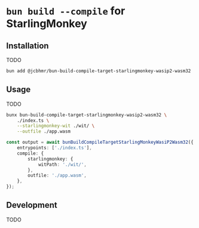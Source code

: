 # `bun build --compile` for StarlingMonkey

## Installation

TODO

```sh
bun add @jcbhmr/bun-build-compile-target-starlingmonkey-wasip2-wasm32
```

## Usage

TODO

```sh
bunx bun-build-compile-target-starlingmonkey-wasip2-wasm32 \
    ./index.ts \
    --starlingmonkey-wit ./wit/ \
    --outfile ./app.wasm
```

```ts
const output = await bunBuildCompileTargetStarlingMonkeyWasiP2Wasm32({
    entrypoints: ['./index.ts'],
    compile: {
        starlingmonkey: {
            witPath: './wit/',
        },
        outfile: './app.wasm',
    },
});
```

## Development

TODO